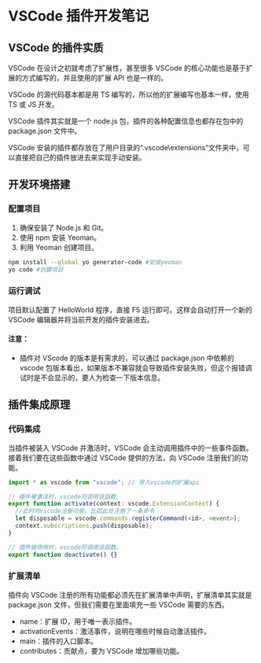 # VSCode 插件开发笔记

## VSCode 的插件实质

VSCode 在设计之初就考虑了扩展性，甚至很多 VSCode 的核心功能也是基于扩展的方式编写的，并且使用的扩展 API 也是一样的。

VSCode 的源代码基本都是用 TS 编写的，所以他的扩展编写也基本一样，使用 TS 或 JS 开发。

VSCode 插件其实就是一个 node.js 包，插件的各种配置信息也都存在包中的 package.json 文件中。

VSCode 安装的插件都存放在了用户目录的“.vscode\extensions”文件夹中，可以直接把自己的插件放进去来实现手动安装。

## 开发环境搭建

### 配置项目

1. 确保安装了 Node.js 和 Git。
2. 使用 npm 安装 Yeoman。
3. 利用 Yeoman 创建项目。

```bash
npm install --global yo generator-code #安装yeoman
yo code #创建项目
```

### 运行调试

项目默认配置了 HelloWorld 程序，直接 F5 运行即可。这样会自动打开一个新的 VSCode 编辑器并将当前开发的插件安装进去。

#### 注意：

- 插件对 VScode 的版本是有需求的，可以通过 package.json 中依赖的 vscode 包版本看出，如果版本不兼容就会导致插件安装失败，但这个报错调试时是不会显示的，要人为检查一下版本信息。

## 插件集成原理

### 代码集成

当插件被装入 VSCode 并激活时，VSCode 会主动调用插件中的一些事件函数。接着我们要在这些函数中通过 VSCode 提供的方法，向 VSCode 注册我们的功能。

```ts
import * as vscode from "vscode"; // 导入vscode的扩展api

// 插件被激活时，vscode将调用该函数。
export function activate(context: vscode.ExtensionContext) {
  //此时向vscode注册功能，比如此处注册了一条命令
  let disposable = vscode.commands.registerCommand(<id>, <event>);
  context.subscriptions.push(disposable);
}

// 插件被停用时，vscode将调用该函数。
export function deactivate() {}
```

### 扩展清单

插件向 VSCode 注册的所有功能都必须先在扩展清单中声明，扩展清单其实就是 package.json 文件，但我们需要在里面填充一些 VSCode 需要的东西。

- name：扩展 ID，用于唯一表示插件。
- activationEvents：激活事件，说明在哪些时候自动激活插件。
- main：插件的入口脚本。
- contributes：贡献点，要为 VSCode 增加哪些功能。
